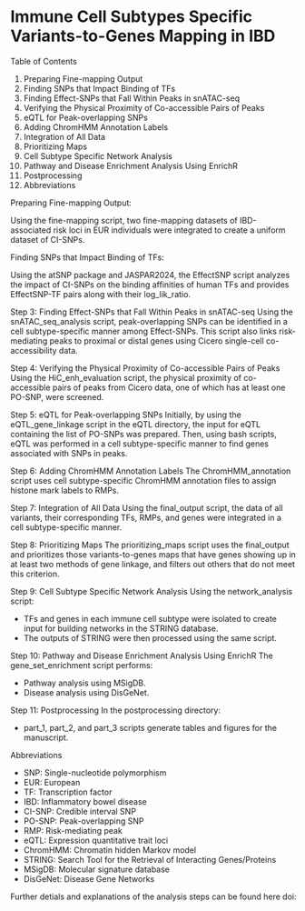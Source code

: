 # Immune Cell Subtypes Specific Variants-to-Genes Mapping in IBD

Table of Contents 
1. Preparing Fine-mapping Output
2. Finding SNPs that Impact Binding of TFs
3. Finding Effect-SNPs that Fall Within Peaks in snATAC-seq
4. Verifying the Physical Proximity of Co-accessible Pairs of Peaks
5. eQTL for Peak-overlapping SNPs
6. Adding ChromHMM Annotation Labels
7. Integration of All Data
8. Prioritizing Maps
9. Cell Subtype Specific Network Analysis
10. Pathway and Disease Enrichment Analysis Using EnrichR
11. Postprocessing
12. Abbreviations


Preparing Fine-mapping Output:

Using the fine-mapping script, two fine-mapping datasets of IBD-associated risk loci in EUR individuals were integrated to create a uniform dataset of CI-SNPs.

Finding SNPs that Impact Binding of TFs:

Using the atSNP package and JASPAR2024, the EffectSNP script analyzes the impact of CI-SNPs on the binding affinities of human TFs and provides EffectSNP-TF pairs along with their log_lik_ratio.

Step 3: Finding Effect-SNPs that Fall Within Peaks in snATAC-seq
Using the snATAC_seq_analysis script, peak-overlapping SNPs can be identified in a cell subtype-specific manner among Effect-SNPs. This script also links risk-mediating peaks to proximal or distal genes using Cicero single-cell co-accessibility data.

Step 4: Verifying the Physical Proximity of Co-accessible Pairs of Peaks
Using the HiC_enh_evaluation script, the physical proximity of co-accessible pairs of peaks from Cicero data, one of which has at least one PO-SNP, were screened.

Step 5: eQTL for Peak-overlapping SNPs
Initially, by using the eQTL_gene_linkage script in the eQTL directory, the input for eQTL containing the list of PO-SNPs was prepared.
Then, using bash scripts, eQTL was performed in a cell subtype-specific manner to find genes associated with SNPs in peaks.

Step 6: Adding ChromHMM Annotation Labels
The ChromHMM_annotation script uses cell subtype-specific ChromHMM annotation files to assign histone mark labels to RMPs.

Step 7: Integration of All Data
Using the final_output script, the data of all variants, their corresponding TFs, RMPs, and genes were integrated in a cell subtype-specific manner.

Step 8: Prioritizing Maps
The prioritizing_maps script uses the final_output and prioritizes those variants-to-genes maps that have genes showing up in at least two methods of gene linkage, and filters out others that do not meet this criterion.

Step 9: Cell Subtype Specific Network Analysis
Using the network_analysis script:
- TFs and genes in each immune cell subtype were isolated to create input for building networks in the STRING database.
- The outputs of STRING were then processed using the same script.

Step 10: Pathway and Disease Enrichment Analysis Using EnrichR
The gene_set_enrichment script performs:
- Pathway analysis using MSigDB.
- Disease analysis using DisGeNet.

Step 11: Postprocessing
In the postprocessing directory:
- part_1, part_2, and part_3 scripts generate tables and figures for the manuscript.

Abbreviations
- SNP: Single-nucleotide polymorphism
- EUR: European
- TF: Transcription factor
- IBD: Inflammatory bowel disease
- CI-SNP: Credible interval SNP
- PO-SNP: Peak-overlapping SNP
- RMP: Risk-mediating peak
- eQTL: Expression quantitative trait loci
- ChromHMM: Chromatin hidden Markov model
- STRING: Search Tool for the Retrieval of Interacting Genes/Proteins
- MSigDB: Molecular signature database
- DisGeNet: Disease Gene Networks

Further detials and explanations of the analysis steps can be found here doi:
